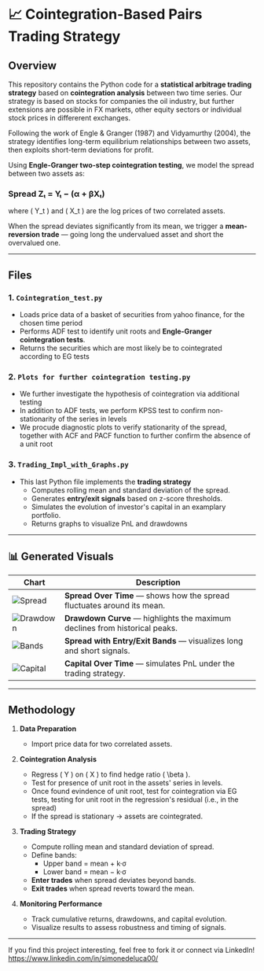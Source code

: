 # 📈 Cointegration-Based Pairs Trading Strategy

## Overview
This repository contains the Python code for a **statistical arbitrage trading strategy** based on **cointegration analysis** between two time series. Our strategy is based on stocks  for companies the oil industry, but further extensions are possible in FX markets, other equity sectors or individual stock prices in differerent exchanges. 

Following the work of Engle & Granger (1987) and Vidyamurthy (2004), the strategy identifies long-term equilibrium relationships between two assets, then exploits short-term deviations for profit.

Using **Engle-Granger two-step cointegration testing**, we model the spread between two assets as:

### Spread Zₜ = Yₜ − (α + βXₜ)


where \( Y_t \) and \( X_t \) are the log prices of two correlated assets.

When the spread deviates significantly from its mean, we trigger a **mean-reversion trade** — going long the undervalued asset and short the overvalued one.

---

## Files

### 1. `Cointegration_test.py`
- Loads price data of a basket of securities from yahoo finance, for the chosen time period
- Performs ADF test to identify unit roots and **Engle-Granger cointegration tests**.
- Returns the securities which are most likely be to cointegrated according to EG tests


### 2. `Plots for further cointegration testing.py`
- We further investigate the hypothesis of cointegration via additional testing
- In addition to ADF tests, we perform KPSS test to confirm non-stationarity of the series in levels
- We procude diagnostic plots to verify stationarity of the spread, together with ACF and PACF function to further confirm the absence of a unit root

### 3. `Trading_Impl_with_Graphs.py`
- This last Python file implements the **trading strategy**
  - Computes rolling mean and standard deviation of the spread.
  - Generates **entry/exit signals** based on z-score thresholds.
  - Simulates the evolution of investor's capital in an examplary portfolio.
  - Returns graphs to visualize PnL and drawdowns

---

## 📊 Generated Visuals

| Chart | Description |
|-------|--------------|
| ![Spread](results/pairs_demo_spread.png) | **Spread Over Time** — shows how the spread fluctuates around its mean. |
| ![Drawdown](results/pairs_demo_drawdown.png) | **Drawdown Curve** — highlights the maximum declines from historical peaks. |
| ![Bands](results/cointegra_enhanced_spread.png) | **Spread with Entry/Exit Bands** — visualizes long and short signals. |
| ![Capital](results/pairs_demo_capital.png) | **Capital Over Time** — simulates PnL under the trading strategy. |

---

## Methodology

1. **Data Preparation**
   - Import price data for two correlated assets.

2. **Cointegration Analysis**
   - Regress \( Y \) on \( X \) to find hedge ratio \( \beta \).
   - Test for presence of unit root in the assets' series in levels.
   - Once found evindence of unit root, test for cointegration via EG tests, testing for unit root in the regression's residual (i.e., in the spread)
   - If the spread is stationary → assets are cointegrated.

3. **Trading Strategy**
   - Compute rolling mean and standard deviation of spread.
   - Define bands:
     - Upper band = mean + k·σ
     - Lower band = mean − k·σ
   - **Enter trades** when spread deviates beyond bands.
   - **Exit trades** when spread reverts toward the mean.

4. **Monitoring Performance**
   - Track cumulative returns, drawdowns, and capital evolution.
   - Visualize results to assess robustness and timing of signals.

---

If you find this project interesting, feel free to fork it or connect via LinkedIn! https://www.linkedin.com/in/simonedeluca00/
